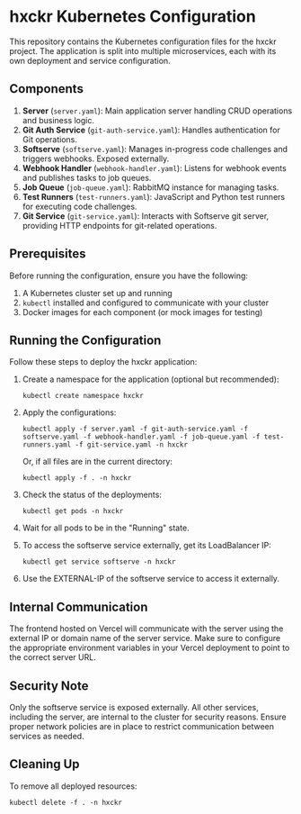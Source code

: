 # hxckr Kubernetes Configuration

This repository contains the Kubernetes configuration files for the hxckr project. The application is split into multiple microservices, each with its own deployment and service configuration.

## Components

1. **Server** (`server.yaml`): Main application server handling CRUD operations and business logic.
2. **Git Auth Service** (`git-auth-service.yaml`): Handles authentication for Git operations.
3. **Softserve** (`softserve.yaml`): Manages in-progress code challenges and triggers webhooks. Exposed externally.
4. **Webhook Handler** (`webhook-handler.yaml`): Listens for webhook events and publishes tasks to job queues.
5. **Job Queue** (`job-queue.yaml`): RabbitMQ instance for managing tasks.
6. **Test Runners** (`test-runners.yaml`): JavaScript and Python test runners for executing code challenges.
7. **Git Service** (`git-service.yaml`): Interacts with Softserve git server, providing HTTP endpoints for git-related operations.

## Prerequisites

Before running the configuration, ensure you have the following:

1. A Kubernetes cluster set up and running
2. `kubectl` installed and configured to communicate with your cluster
3. Docker images for each component (or mock images for testing)

## Running the Configuration

Follow these steps to deploy the hxckr application:

1. Create a namespace for the application (optional but recommended):
   ```
   kubectl create namespace hxckr
   ```

2. Apply the configurations:
   ```
   kubectl apply -f server.yaml -f git-auth-service.yaml -f softserve.yaml -f webhook-handler.yaml -f job-queue.yaml -f test-runners.yaml -f git-service.yaml -n hxckr
   ```
   Or, if all files are in the current directory:
   ```
   kubectl apply -f . -n hxckr
   ```

3. Check the status of the deployments:
   ```
   kubectl get pods -n hxckr
   ```

4. Wait for all pods to be in the "Running" state.

5. To access the softserve service externally, get its LoadBalancer IP:
   ```
   kubectl get service softserve -n hxckr
   ```

6. Use the EXTERNAL-IP of the softserve service to access it externally.

## Internal Communication

The frontend hosted on Vercel will communicate with the server using the external IP or domain name of the server service. Make sure to configure the appropriate environment variables in your Vercel deployment to point to the correct server URL.

## Security Note

Only the softserve service is exposed externally. All other services, including the server, are internal to the cluster for security reasons. Ensure proper network policies are in place to restrict communication between services as needed.

## Cleaning Up

To remove all deployed resources:
```
kubectl delete -f . -n hxckr
```
